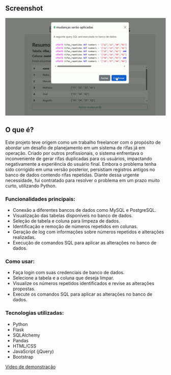 
## Screenshot
![Demo](https://github.com/micaelmz/micaelmz/blob/main/images/raffle_data_cleaner/demo.png)


## O que é?
Este projeto teve origem como um trabalho freelancer com o propósito de abordar um desafio de planejamento em um sistema de rifas já em operação. Criado por outros profissionais, o sistema enfrentava o inconveniente de gerar rifas duplicadas para os usuários, impactando negativamente a experiência do usuário final. Embora o problema tenha sido corrigido em uma versão posterior, persistiam registros antigos no banco de dados contendo rifas repetidas. Diante dessa urgente necessidade, fui contratado para resolver o problema em um prazo muito curto, utilizando Python.

### Funcionalidades principais:
- Conexão a diferentes bancos de dados como MySQL e PostgreSQL.
- Visualização das tabelas disponíveis no banco de dados.
- Seleção de tabela e coluna para limpeza de dados.
- Identificação e remoção de números repetidos em colunas.
- Geração de log com informações sobre números repetidos e alterações realizadas.
- Execução de comandos SQL para aplicar as alterações no banco de dados.

### Como usar:
- Faça login com suas credenciais de banco de dados.
- Selecione a tabela e a coluna que deseja limpar.
- Visualize os números repetidos identificados e revise as alterações propostas.
- Execute os comandos SQL para aplicar as alterações no banco de dados.

### Tecnologias utilizadas:
- Python
- Flask
- SQLAlchemy
- Pandas
- HTML/CSS
- JavaScript (jQuery)
- Bootstrap

<a href="https://cdn.micaelmuniz.com/video/db_cleaner_demo.mp4">Video de demonstração</a>
